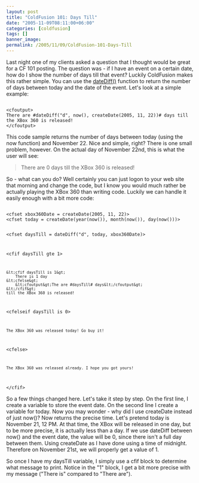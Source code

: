 ```yaml
---
layout: post
title: "ColdFusion 101: Days Till"
date: "2005-11-09T08:11:00+06:00"
categories: [coldfusion]
tags: []
banner_image: 
permalink: /2005/11/09/ColdFusion-101-Days-Till
---
```


Last night one of my clients asked a question that I thought would be great for a CF 101 posting. The question was - if I have an event on a certain date, how do I show the number of days till that event? Luckily ColdFusion makes this rather simple. You can use the <a href="http://livedocs.macromedia.com/coldfusion/7/htmldocs/00000440.htm#1103187">dateDiff()</a> function to return the number of days between today and the date of the event. Let's look at a simple example:

<code>
&lt;cfoutput&gt;
There are #dateDiff("d", now(), createDate(2005, 11, 22))# days till the XBox 360 is released!
&lt;/cfoutput&gt;
</code>

This code sample returns the number of days between today (using the now function) and November 22. Nice and simple, right? There is one small problem, however. On the actual day of November 22nd, this is what the user will see:

<blockquote>
There are 0 days till the XBox 360 is released!
</blockquote>

So - what can you do? Well certainly you can just logon to your web site that morning and change the code, but I know you would much rather be actually playing the XBox 360 than writing code. Luckily we can handle it easily enough with a bit more code:

<code>
&lt;cfset xbox360Date = createDate(2005, 11, 22)&gt;
&lt;cfset today = createDate(year(now()), month(now()), day(now()))&gt;

&lt;cfset daysTill = dateDiff("d", today, xbox360Date)&gt;

&lt;cfif daysTill gte 1&gt;

	&lt;cfif daysTill is 1&gt;
		There is 1 day
	&lt;cfelse&gt;
		&lt;cfoutput&gt;The are #daysTill# days&lt;/cfoutput&gt;
	&lt;/cfif&gt;
	till the XBox 360 is released!

&lt;cfelseif daysTill is 0&gt;

	The XBox 360 was released today! Go buy it!
	
&lt;cfelse&gt;

	The XBox 360 was released already. I hope you got yours!
	
&lt;/cfif&gt;
</code>

So a few things changed here. Let's take it step by step. On the first line, I create a variable to store the event date. On the second line I create a variable for today. Now you may wonder - why did I use createDate  instead of just now()? Now returns the precise time. Let's pretend today is November 21, 12 PM. At that time, the XBox will be released in one day, but to be more precise, it is actually less than a day. If we use dateDiff between now() and the event date, the value will be 0, since there isn't a full day between them. Using createDate as I have done using a time of midnight. Therefore on November 21st, we will properly get a value of 1.

So once I have my daysTill variable, I simply use a cfif block to determine what message to print. Notice in the "1" block, I get a bit more precise with my message ("There is" compared to "There are").
